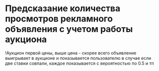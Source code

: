 # Предсказание количества просмотров рекламного объявления с учетом работы аукциона

!Аукцион первой цены, выше цена - скорее всего объявление выигрывает в аукционе и показывается пользователю
в случае если две  ставки совпали, каждое показывается с вероятностью по 0.5 и тп



